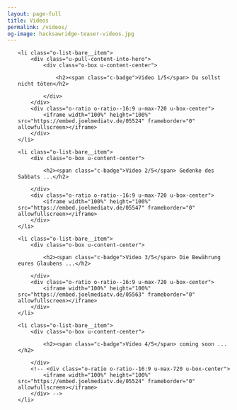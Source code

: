 ```yaml
---
layout: page-full
title: Videos
permalink: /videos/
og-image: hacksawridge-teaser-videos.jpg
---
```


<ol class="o-list-bare">


    <li class="o-list-bare__item">
        <div class="u-pull-content-into-hero">
            <div class="o-box u-content-center">

                <h2><span class="c-badge">Video 1/5</span> Du sollst nicht töten</h2>

            </div>
        </div>
        <div class="o-ratio o-ratio--16:9 u-max-720 u-box-center">
            <iframe width="100%" height="100%" src="https://embed.joelmediatv.de/05524" frameborder="0" allowfullscreen></iframe>
        </div>
    </li>

    <li class="o-list-bare__item">
        <div class="o-box u-content-center">

            <h2><span class="c-badge">Video 2/5</span> Gedenke des Sabbats ...</h2>

        </div>
        <div class="o-ratio o-ratio--16:9 u-max-720 u-box-center">
            <iframe width="100%" height="100%" src="https://embed.joelmediatv.de/05547" frameborder="0" allowfullscreen></iframe>
        </div>
    </li>

    <li class="o-list-bare__item">
        <div class="o-box u-content-center">

            <h2><span class="c-badge">Video 3/5</span> Die Bewährung eures Glaubens ...</h2>

        </div>
        <div class="o-ratio o-ratio--16:9 u-max-720 u-box-center">
            <iframe width="100%" height="100%" src="https://embed.joelmediatv.de/05563" frameborder="0" allowfullscreen></iframe>
        </div>
    </li>

    <li class="o-list-bare__item">
        <div class="o-box u-content-center">

            <h2><span class="c-badge">Video 4/5</span> coming soon ...</h2>

        </div>
        <!-- <div class="o-ratio o-ratio--16:9 u-max-720 u-box-center">
            <iframe width="100%" height="100%" src="https://embed.joelmediatv.de/05524" frameborder="0" allowfullscreen></iframe>
        </div> -->
    </li>

</ol>
